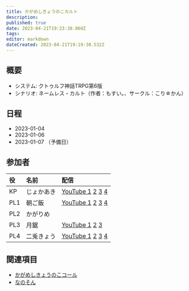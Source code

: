```yaml
---
title: かがめしきょうのこカルト
description: 
published: true
date: 2023-04-21T19:23:38.860Z
tags: 
editor: markdown
dateCreated: 2023-04-21T19:19:30.532Z
---
```


## 概要

- システム: クトゥルフ神話TRPG第6版
- シナリオ: ネームレス・カルト（作者：もすい。、サークル：こり☆かん）

## 日程

- 2023-01-04
- 2023-01-06
- 2023-01-07 （予備日）

## 参加者

|役|名前|配信|
|:--|:--|:--|
|KP|じょかあき|[YouTube 1](https://www.youtube.com/watch?v=hRyYqYNB33Y) [2](https://www.youtube.com/watch?v=Gb8Du2fGWhI) [3](https://www.youtube.com/watch?v=qahV-v1C8dY) [4](https://www.youtube.com/watch?v=sc6jps0qthoY)|
|PL1|朝ご飯|[YouTube 1](https://www.youtube.com/watch?v=M23z6RExrM4) [2](https://www.youtube.com/watch?v=WBqIvcDOp_s) [3](https://www.youtube.com/watch?v=hYyhEVvLmJU) [4](https://www.youtube.com/watch?v=GM7wH2Lvnn4)|
|PL2|かがりめ||
|PL3|月鋸|[YouTube 1](https://www.youtube.com/watch?v=D_NCQXpFhkg) [2](https://www.youtube.com/watch?v=qObar6s1QRE) [3](https://www.youtube.com/watch?v=FFIGgHNYZ4o)|
|PL4|二兎きょう|[YouTube 1](https://www.youtube.com/watch?v=F91CtWGDDpI) [2](https://www.youtube.com/watch?v=IE1NQfKmEGA) [3](https://www.youtube.com/watch?v=hqAxmtMFcZM) [4](https://www.youtube.com/watch?v=0TfKHDcsFkg)|

## 関連項目

- [かがめしきょうのこコール](/かがめしきょうのこコール)
- [なのそん](/なのそん)
